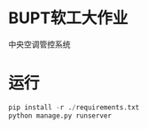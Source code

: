 # BUPT软工大作业
中央空调管控系统
# 运行
```python
pip install -r ./requirements.txt
python manage.py runserver
```